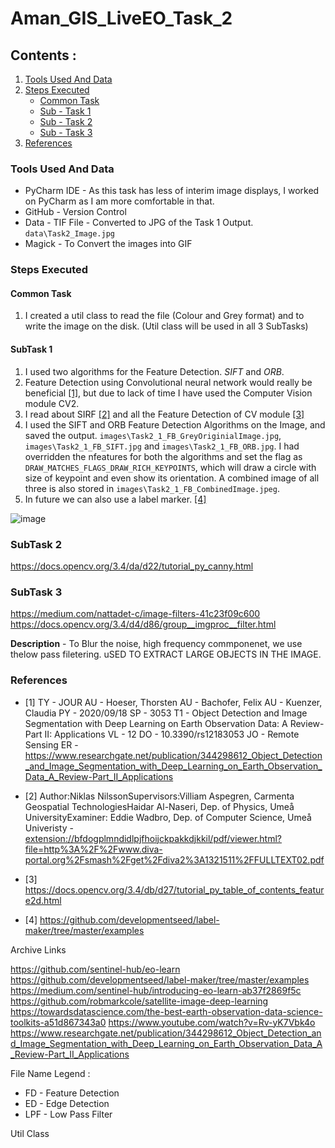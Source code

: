 # Aman_GIS_LiveEO_Task_2

## Contents :
1. [Tools Used And Data](#tools-used-and-data)
2. [Steps Executed](#steps-executed)
   * [Common Task](#common-task)
   * [Sub - Task 1](#subtask-1)
   * [Sub - Task 2](#subtask-2)
   * [Sub - Task 3](#subtask-3)
5. [References](#references)



### Tools Used And Data
* PyCharm IDE - As this task has less of interim image displays, I worked on PyCharm as I am more comfortable in that. 
* GitHub - Version Control
* Data - TIF File - Converted to JPG of the Task 1 Output. `data\Task2_Image.jpg`
* Magick - To Convert the images into GIF

### Steps Executed

#### Common Task 
1. I created a util class to read the file (Colour and Grey format) and to write the image on the disk. (Util class will be used in all 3 SubTasks)


#### SubTask 1

1. I used two algorithms for the Feature Detection. *SIFT* and *ORB*. 
2. Feature Detection using Convolutional neural network would really be beneficial [[1]](#1), but due to lack of time I have used the Computer Vision module CV2. 
3. I read about SIRF [[2]](#2) and all the Feature Detection of CV module [[3]](#3)
4. I used the SIFT and ORB Feature Detection Algorithms on the Image, and saved the output. `images\Task2_1_FB_GreyOriginialImage.jpg`, `images\Task2_1_FB_SIFT.jpg` and `images\Task2_1_FB_ORB.jpg`. I had overridden the nfeatures for both the algorithms and set the flag as `DRAW_MATCHES_FLAGS_DRAW_RICH_KEYPOINTS`, which will draw a circle with size of keypoint and even show its orientation. A combined image of all three is also stored in `images\Task2_1_FB_CombinedImage.jpeg`. 
5. In future we can also use a label marker. [[4]](#4)

![image](https://user-images.githubusercontent.com/75158219/126021598-1c5bc4b5-ba32-415c-b91e-bf0ba49f45c3.png)




### SubTask 2 
https://docs.opencv.org/3.4/da/d22/tutorial_py_canny.html


### SubTask 3 
https://medium.com/nattadet-c/image-filters-41c23f09c600 
https://docs.opencv.org/3.4/d4/d86/group__imgproc__filter.html

**Description** - To Blur the noise, high frequency commponenet, we use thelow pass filetering. uSED TO EXTRACT LARGE OBJECTS IN THE IMAGE. 




### References 
* <a id="1">[1]</a> TY  - JOUR
AU  - Hoeser, Thorsten
AU  - Bachofer, Felix
AU  - Kuenzer, Claudia
PY  - 2020/09/18
SP  - 3053
T1  - Object Detection and Image Segmentation with Deep Learning on Earth Observation Data: A Review-Part II: Applications
VL  - 12
DO  - 10.3390/rs12183053
JO  - Remote Sensing
ER  - 
https://www.researchgate.net/publication/344298612_Object_Detection_and_Image_Segmentation_with_Deep_Learning_on_Earth_Observation_Data_A_Review-Part_II_Applications

* <a id="2">[2]</a>
Author:Niklas NilssonSupervisors:Villiam Aspegren, Carmenta Geospatial TechnologiesHaidar Al-Naseri, Dep. of Physics, Umeå UniversityExaminer: Eddie Wadbro, Dep. of Computer Science, Umeå Univeristy - 
[extension://bfdogplmndidlpjfhoijckpakkdjkkil/pdf/viewer.html?file=http%3A%2F%2Fwww.diva-portal.org%2Fsmash%2Fget%2Fdiva2%3A1321511%2FFULLTEXT02.pdf](extension://bfdogplmndidlpjfhoijckpakkdjkkil/pdf/viewer.html?file=http%3A%2F%2Fwww.diva-portal.org%2Fsmash%2Fget%2Fdiva2%3A1321511%2FFULLTEXT02.pdf)

* <a id="3">[3]</a>
https://docs.opencv.org/3.4/db/d27/tutorial_py_table_of_contents_feature2d.html


* <a id="4">[4]</a>
 https://github.com/developmentseed/label-maker/tree/master/examples

Archive Links 

https://github.com/sentinel-hub/eo-learn 
https://github.com/developmentseed/label-maker/tree/master/examples
https://medium.com/sentinel-hub/introducing-eo-learn-ab37f2869f5c 
https://github.com/robmarkcole/satellite-image-deep-learning 
https://towardsdatascience.com/the-best-earth-observation-data-science-toolkits-a51d867343a0
https://www.youtube.com/watch?v=Rv-yK7Vbk4o
 https://www.researchgate.net/publication/344298612_Object_Detection_and_Image_Segmentation_with_Deep_Learning_on_Earth_Observation_Data_A_Review-Part_II_Applications 





File Name Legend : 
* FD  - Feature Detection
* ED  - Edge Detection
* LPF - Low Pass Filter

Util Class 
